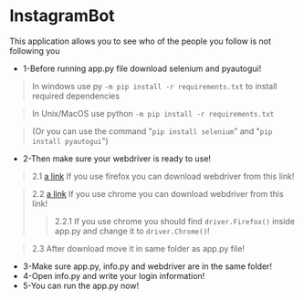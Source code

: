 # InstagramBot

This application allows you to see who of the people you follow is not following you

- 1-Before running app.py file download selenium and pyautogui! 
>In windows use py ```-m pip install -r requirements.txt``` to install required dependencies

>In Unix/MacOS use python ```-m pip install -r requirements.txt``` 

>(Or you can use the command "```pip install selenium```" and "```pip install pyautogui```")
- 2-Then make sure your webdriver is ready to use! 
>2.1 [a link](https://github.com/mozilla/geckodriver/releases) If you use firefox you can download webdriver from this link!

>2.2 [a link](https://sites.google.com/a/chromium.org/chromedriver/downloads) If you use chrome you can download webdriver from this link!
>>2.2.1 If you use chrome you should find ```driver.Firefox()``` inside app.py and change it to ```driver.Chrome()```!

>2.3 After download move it in same folder as app.py file!
- 3-Make sure app.py, info.py and webdriver are in the same folder!
- 4-Open info.py and write your login information!
- 5-You can run the app.py now!
